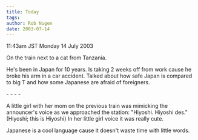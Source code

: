 ```yaml
---
title: Today
tags: 
author: Rob Nugen
date: 2003-07-14
---
```


<p class=date>11:43am JST Monday 14 July 2003</p>

<p>On the train next to a cat from Tanzania.</p>

<p>He's been in Japan for 10 years.  Is taking 2 weeks off from work
cause he broke his arm in a car accident.  Talked about how safe Japan
is compared to big T and how some Japanese are afraid of foreigners.</p>

<p>- - - -</p>

<p>A little girl with her mom on the previous train was mimicking the
announcer's voice as we approached the station: "Hiyoshi.  Hiyoshi
des."  (Hiyoshi; this is Hiyoshi)  In her little girl voice it was
really cute.</p>

<p>Japanese is a cool language cause it doesn't waste time with little
words.</p>
